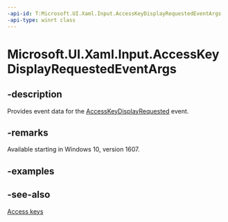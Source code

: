 ```yaml
---
-api-id: T:Microsoft.UI.Xaml.Input.AccessKeyDisplayRequestedEventArgs
-api-type: winrt class
---
```


<!-- Class syntax.
public class AccessKeyDisplayRequestedEventArgs : Windows.UI.Xaml.Input.IAccessKeyDisplayRequestedEventArgs
-->

# Microsoft.UI.Xaml.Input.AccessKeyDisplayRequestedEventArgs

## -description
Provides event data for the [AccessKeyDisplayRequested](../microsoft.ui.xaml/uielement_accesskeydisplayrequested.md) event.

## -remarks
Available starting in Windows 10, version 1607.

## -examples

## -see-also
[Access keys](/windows/uwp/design/input/access-keys)

